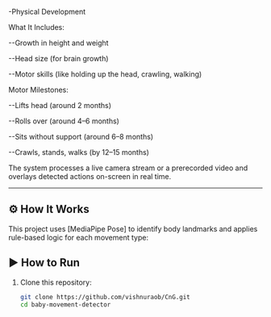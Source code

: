 -Physical Development

What It Includes:

--Growth in height and weight

--Head size (for brain growth)

--Motor skills (like holding up the head, crawling, walking)

Motor Milestones:

--Lifts head (around 2 months)

--Rolls over (around 4–6 months)

--Sits without support (around 6–8 months)

--Crawls, stands, walks (by 12–15 months)



The system processes a live camera stream or a prerecorded video and overlays detected actions on-screen in real time.

---

## ⚙️ How It Works

This project uses [MediaPipe Pose] to identify body landmarks and applies rule-based logic for each movement type:



## ▶️ How to Run

1. Clone this repository:
   ```bash
   git clone https://github.com/vishnuraob/CnG.git
   cd baby-movement-detector
